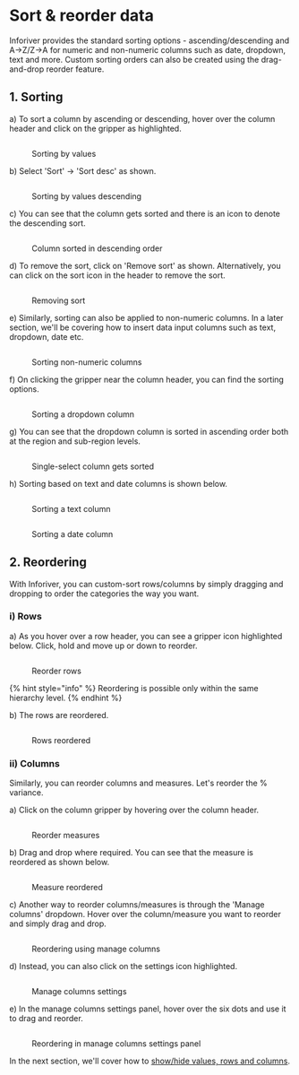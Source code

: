 # Sort & reorder data

Inforiver provides the standard sorting options - ascending/descending and A->Z/Z->A for numeric and non-numeric columns such as date, dropdown, text and more. Custom sorting orders can also be created using the drag-and-drop reorder feature.

## 1. Sorting

a) To sort a column by ascending or descending, hover over the column header and click on the gripper as highlighted.

<figure><img src="../../.gitbook/assets/3.2.1 (2) Sort.png" alt=""><figcaption><p>Sorting by values</p></figcaption></figure>

b) Select 'Sort' -> 'Sort desc' as shown.

<figure><img src="../../.gitbook/assets/3.2.2 Sort.png" alt=""><figcaption><p>Sorting by values descending</p></figcaption></figure>

c) You can see that the column gets sorted and there is an icon to denote the descending sort.

<figure><img src="../../.gitbook/assets/3.2.3 Sorting.png" alt=""><figcaption><p>Column sorted in descending order</p></figcaption></figure>

d) To remove the sort, click on 'Remove sort' as shown. Alternatively, you can click on the sort icon in the header to remove the sort.

<figure><img src="../../.gitbook/assets/3.2.4 sorting.png" alt=""><figcaption><p>Removing sort</p></figcaption></figure>

e) Similarly, sorting can also be applied to non-numeric columns. In a later section, we'll be covering how to insert data input columns such as text, dropdown, date etc.&#x20;

<figure><img src="../../.gitbook/assets/3.2.9 sorting.png" alt=""><figcaption><p>Sorting non-numeric columns</p></figcaption></figure>

f) On clicking the gripper near the column header, you can find the sorting options.

<figure><img src="../../.gitbook/assets/3.2.10 sorting.png" alt=""><figcaption><p>Sorting a dropdown column</p></figcaption></figure>

g) You can see that the dropdown column is sorted in ascending order both at the region and sub-region levels.

<figure><img src="../../.gitbook/assets/3.2.11 sorting.png" alt=""><figcaption><p>Single-select column gets sorted</p></figcaption></figure>

h) Sorting based on text and date columns is shown below.

<div>

<figure><img src="../../.gitbook/assets/3.2.12 sorting.png" alt=""><figcaption><p>Sorting a text column</p></figcaption></figure>

 

<figure><img src="../../.gitbook/assets/3.2.13 sorting.png" alt=""><figcaption><p>Sorting a date column</p></figcaption></figure>

</div>

## 2. Reordering

With Inforiver, you can custom-sort rows/columns by simply dragging and dropping to order the categories the way you want.&#x20;

### i) Rows&#x20;

a) As you hover over a row header, you can see a gripper icon highlighted below. Click, hold and move up or down to reorder.

<figure><img src="../../.gitbook/assets/3.2.5 reorder.png" alt=""><figcaption><p>Reorder rows</p></figcaption></figure>

{% hint style="info" %}
Reordering is possible only within the same hierarchy level.
{% endhint %}

b) The rows are reordered.

<figure><img src="../../.gitbook/assets/3.2.6 reorder.png" alt=""><figcaption><p>Rows reordered</p></figcaption></figure>

### ii) Columns

Similarly, you can reorder columns and measures. Let's reorder the % variance.&#x20;

a) Click on the column gripper by hovering over the column header.

<figure><img src="../../.gitbook/assets/3.2.7 reorder.png" alt=""><figcaption><p>Reorder measures</p></figcaption></figure>

b) Drag and drop where required. You can see that the measure is reordered as shown below.

<figure><img src="../../.gitbook/assets/3.2.8 reorder.png" alt=""><figcaption><p>Measure reordered</p></figcaption></figure>

c) Another way to reorder columns/measures is through the 'Manage columns' dropdown. Hover over the column/measure you want to reorder and simply drag and drop.

<figure><img src="../../.gitbook/assets/3.2.15 reorder.png" alt=""><figcaption><p>Reordering using manage columns</p></figcaption></figure>

d) Instead, you can also click on the settings icon highlighted.

<figure><img src="../../.gitbook/assets/3.2.16 reorder.png" alt=""><figcaption><p>Manage columns settings</p></figcaption></figure>

e) In the manage columns settings panel, hover over the six dots and use it to drag and reorder.

<figure><img src="../../.gitbook/assets/3.2.17 reorder.png" alt=""><figcaption><p>Reordering in manage columns settings panel</p></figcaption></figure>

In the next section, we'll cover how to [show/hide values, rows and columns](show-or-hide-values-rows-and-columns.md).
